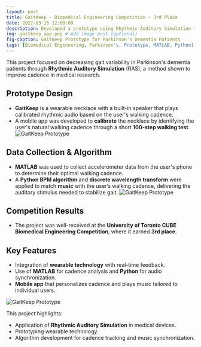 ```yaml
---
layout: post
title: GaitKeep - Biomedical Engineering Competition - 3rd Place
date: 2022-03-15 12:00:00
description: Developed a prototype using Rhythmic Auditory Simulation to decrease gait variability in Parkinson's dementia patients.
img: gaitkeep_app.png # Add image post (optional)
fig-caption: GaitKeep Prototype for Parkinson's Dementia Patients
tags: [Biomedical Engineering, Parkinson's, Prototype, MATLAB, Python]
---
```


This project focused on decreasing gait variability in Parkinson's dementia patients through **Rhythmic Auditory Simulation** (RAS), a method shown to improve cadence in medical research.
<!-- ![GaitKeep Prototype]({{site.baseurl}}/assets/img/gaitkeep_app.png) -->

## Prototype Design
- **GaitKeep** is a wearable necklace with a built-in speaker that plays calibrated rhythmic audio based on the user's walking cadence.
- A mobile app was developed to **calibrate** the necklace by identifying the user's natural walking cadence through a short **100-step walking test**.
![GaitKeep Prototype]({{site.baseurl}}/assets/img/gaitkeep_diag.png)

## Data Collection & Algorithm
- **MATLAB** was used to collect accelerometer data from the user's phone to determine their optimal walking cadence.
- A **Python BPM algorithm** and **discrete wavelength transform** were applied to match **music** with the user’s walking cadence, delivering the auditory stimulus needed to stabilize gait.
![GaitKeep Prototype]({{site.baseurl}}/assets/img/gaitkeep_graph.png)
## Competition Results
- The project was well-received at the **University of Toronto CUBE Biomedical Engineering Competition**, where it earned **3rd place**.

## Key Features
- Integration of **wearable technology** with real-time feedback.
- Use of **MATLAB** for cadence analysis and **Python** for audio synchronization.
- **Mobile app** that personalizes cadence and plays music tailored to individual users.

![GaitKeep Prototype]({{site.baseurl}}/assets/img/gaitkeep-prototype.png)

This project highlights:
- Application of **Rhythmic Auditory Simulation** in medical devices.
- Prototyping wearable technology.
- Algorithm development for cadence tracking and music synchronization.

